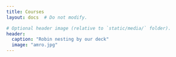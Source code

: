 ```yaml
---
title: Courses
layout: docs  # Do not modify.

# Optional header image (relative to `static/media/` folder).
header:
  caption: "Robin nesting by our deck"
  image: "amro.jpg"
---
```

